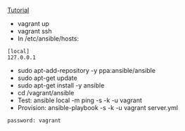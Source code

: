 [Tutorial](https://serversforhackers.com/an-ansible-tutorial)


* vagrant up
* vagrant ssh
* In /etc/ansible/hosts:
```
[local]
127.0.0.1
```
* sudo apt-add-repository -y ppa:ansible/ansible
* sudo apt-get update
* sudo apt-get install -y ansible
* cd /vagrant/ansible
* Test: ansible local -m ping -s -k -u vagrant
* Provision: ansible-playbook -s -k -u vagrant server.yml
```
password: vagrant
```
